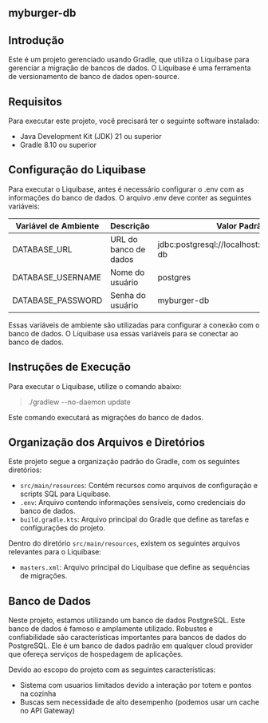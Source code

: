 myburger-db
---

## Introdução
Este é um projeto gerenciado usando Gradle, que utiliza o Liquibase para gerenciar a migração de bancos de dados. O Liquibase é uma ferramenta de versionamento de banco de dados open-source.

## Requisitos
Para executar este projeto, você precisará ter o seguinte software instalado:

- Java Development Kit (JDK) 21 ou superior
- Gradle 8.10 ou superior

## Configuração do Liquibase

Para executar o Liquibase, antes é necessário configurar o .env com as informações do banco de dados. O arquivo .env deve conter as seguintes variáveis:

| Variável de Ambiente | Descrição             | Valor Padrão                                 |
|----------------------|-----------------------|----------------------------------------------|
| DATABASE_URL         | URL do banco de dados | jdbc:postgresql://localhost:5432/myburger-db |
| DATABASE_USERNAME    | Nome do usuário       | postgres                                     |
| DATABASE_PASSWORD    | Senha do usuário      | myburger-db                                  |

Essas variáveis de ambiente são utilizadas para configurar a conexão com o banco de dados. O Liquibase usa essas variáveis para se conectar ao banco de dados.

## Instruções de Execução

Para executar o Liquibase, utilize o comando abaixo:
> ./gradlew --no-daemon update

Este comando executará as migrações do banco de dados.

## Organização dos Arquivos e Diretórios

Este projeto segue a organização padrão do Gradle, com os seguintes diretórios:
- `src/main/resources`: Contém recursos como arquivos de configuração e scripts SQL para Liquibase.
- `.env`: Arquivo contendo informações sensíveis, como credenciais do banco de dados.
- `build.gradle.kts`: Arquivo principal do Gradle que define as tarefas e configurações do projeto.

Dentro do diretório `src/main/resources`, existem os seguintes arquivos relevantes para o Liquibase:
- `masters.xml`: Arquivo principal do Liquibase que define as sequências de migrações.

## Banco de Dados

Neste projeto, estamos utilizando um banco de dados PostgreSQL. Este banco de dados é famoso e amplamente utilizado. 
Robustes e confiabilidade são características importantes para bancos de dados do PostgreSQL. Ele é um banco de dados 
padrão em qualquer cloud provider que ofereça serviços de hospedagem de aplicações.

Devido ao escopo do projeto com as seguintes características: 
- Sistema com usuarios limitados devido a interação por totem e pontos na cozinha
- Buscas sem necessidade de alto desempenho (podemos usar um cache no API Gateway)


